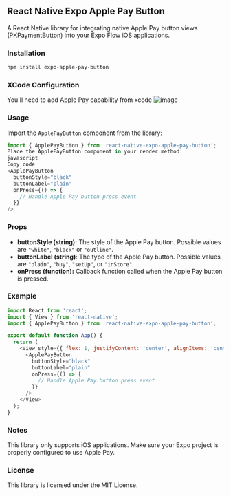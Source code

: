 ## React Native Expo Apple Pay Button
A React Native library for integrating native Apple Pay button views (PKPaymentButton) into your Expo Flow iOS applications.

### Installation
```bash
npm install expo-apple-pay-button
```

### XCode Configuration
You'll need to add Apple Pay capability from xcode
![image](https://github.com/aalbaharnah/expo-apple-pay-button/assets/11477123/d20833ef-27a8-4919-b828-574598cb2431)


### Usage
Import the `ApplePayButton` component from the library:
```javascript
import { ApplePayButton } from 'react-native-expo-apple-pay-button';
Place the ApplePayButton component in your render method:
javascript
Copy code
<ApplePayButton
  buttonStyle="black"
  buttonLabel="plain"
  onPress={() => {
    // Handle Apple Pay button press event
  }}
/>
```

### Props
- **buttonStyle (string):** The style of the Apple Pay button. Possible values are `"white"`, `"black"` or `"outline"`.
- **buttonLabel (string)**: The type of the Apple Pay button. Possible values are `"plain"`, `"buy"`, `"setUp"`, or `"inStore"`.
- **onPress (function):** Callback function called when the Apple Pay button is pressed.

### Example
```javascript
import React from 'react';
import { View } from 'react-native';
import { ApplePayButton } from 'react-native-expo-apple-pay-button';

export default function App() {
  return (
    <View style={{ flex: 1, justifyContent: 'center', alignItems: 'center' }}>
      <ApplePayButton
        buttonStyle="black"
        buttonLabel="plain"
        onPress={() => {
          // Handle Apple Pay button press event
        }}
      />
    </View>
  );
}
```

### Notes
This library only supports iOS applications.
Make sure your Expo project is properly configured to use Apple Pay.

### License
This library is licensed under the MIT License.
